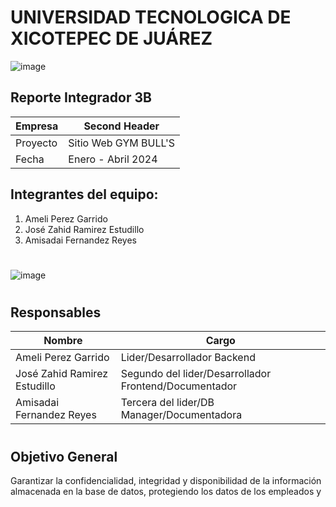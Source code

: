 # UNIVERSIDAD TECNOLOGICA DE XICOTEPEC DE JUÁREZ 
![image](https://github.com/Amelipg01/Proyecto_ZAA/assets/163442344/de13660e-d811-42e6-8dbe-71c456389de0) 
## Reporte Integrador  3B
| Empresa  | Second Header 
|-------------- | -------------- |
| Proyecto  | Sitio Web GYM BULL'S |
| Fecha  | Enero - Abril 2024  | 
## Integrantes del equipo: 
1. Ameli Perez Garrido
2. José Zahid Ramirez Estudillo
3. Amisadai Fernandez Reyes

#
![image](https://github.com/Amelipg01/Proyecto_ZAA/assets/163442344/f589dece-b9a7-417b-abce-2d102717129b) 

#
## Responsables 
| Nombre | Cargo  | 
|--- | --- | 
| Ameli Perez Garrido | Lider/Desarrollador Backend | 
| José Zahid Ramirez Estudillo | Segundo del lider/Desarrollador Frontend/Documentador |
| Amisadai Fernandez Reyes | Tercera del lider/DB Manager/Documentadora | 
#
## Objetivo General 
Garantizar la confidencialidad, integridad y disponibilidad de la información  almacenada en la base de datos, protegiendo los datos de los empleados y 
